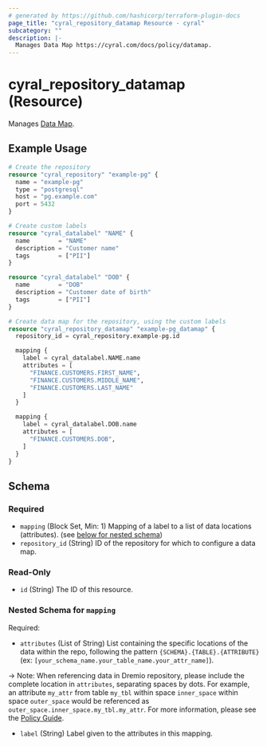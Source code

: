 ```yaml
---
# generated by https://github.com/hashicorp/terraform-plugin-docs
page_title: "cyral_repository_datamap Resource - cyral"
subcategory: ""
description: |-
  Manages Data Map https://cyral.com/docs/policy/datamap.
---
```


# cyral_repository_datamap (Resource)

Manages [Data Map](https://cyral.com/docs/policy/datamap).

## Example Usage

```terraform
# Create the repository
resource "cyral_repository" "example-pg" {
  name = "example-pg"
  type = "postgresql"
  host = "pg.example.com"
  port = 5432
}

# Create custom labels
resource "cyral_datalabel" "NAME" {
  name        = "NAME"
  description = "Customer name"
  tags        = ["PII"]
}

resource "cyral_datalabel" "DOB" {
  name        = "DOB"
  description = "Customer date of birth"
  tags        = ["PII"]
}

# Create data map for the repository, using the custom labels
resource "cyral_repository_datamap" "example-pg_datamap" {
  repository_id = cyral_repository.example-pg.id

  mapping {
    label = cyral_datalabel.NAME.name
    attributes = [
      "FINANCE.CUSTOMERS.FIRST_NAME",
      "FINANCE.CUSTOMERS.MIDDLE_NAME",
      "FINANCE.CUSTOMERS.LAST_NAME"
    ]
  }

  mapping {
    label = cyral_datalabel.DOB.name
    attributes = [
      "FINANCE.CUSTOMERS.DOB",
    ]
  }
}
```

<!-- schema generated by tfplugindocs -->

## Schema

### Required

- `mapping` (Block Set, Min: 1) Mapping of a label to a list of data locations (attributes). (see [below for nested schema](#nestedblock--mapping))
- `repository_id` (String) ID of the repository for which to configure a data map.

### Read-Only

- `id` (String) The ID of this resource.

<a id="nestedblock--mapping"></a>

### Nested Schema for `mapping`

Required:

- `attributes` (List of String) List containing the specific locations of the data within the repo, following the pattern `{SCHEMA}.{TABLE}.{ATTRIBUTE}` (ex: `[your_schema_name.your_table_name.your_attr_name]`).

-> Note: When referencing data in Dremio repository, please include the complete location in `attributes`, separating spaces by dots. For example, an attribute `my_attr` from table `my_tbl` within space `inner_space` within space `outer_space` would be referenced as `outer_space.inner_space.my_tbl.my_attr`. For more information, please see the [Policy Guide](https://cyral.com/docs/reference/policy/).

- `label` (String) Label given to the attributes in this mapping.
